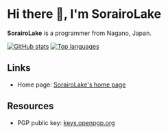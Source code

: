 <!--
SPDX-FileCopyrightText: 2022 Shun Sakai

SPDX-License-Identifier: CC-BY-4.0
-->

# Hi there :wave:, I'm SorairoLake

**SorairoLake** is a programmer from Nagano, Japan.

[![GitHub stats][stats-card]][github-overview-url]
[![Top languages][top-languages-card]][github-overview-url]

## Links

- Home page: [SorairoLake's home page]

## Resources

- PGP public key: [keys.openpgp.org]

[stats-card]: https://github-readme-stats.vercel.app/api?username=sorairolake&show_icons=true&theme=ayu-mirage
[top-languages-card]: https://github-readme-stats.vercel.app/api/top-langs/?username=sorairolake&theme=ayu-mirage
[github-overview-url]: https://github.com/sorairolake
[SorairoLake's home page]: https://sorairolake.github.io/
[keys.openpgp.org]: https://keys.openpgp.org/search?q=716EDD2362B12C9F88059B4717CE07244B595822
